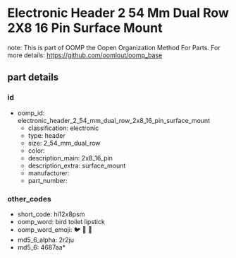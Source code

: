 # Electronic Header 2 54 Mm Dual Row 2X8 16 Pin Surface Mount  

note: This is part of OOMP the Oopen Organization Method For Parts. For more details: https://github.com/oomlout/oomp_base

##  part details





### id
* oomp_id: electronic_header_2_54_mm_dual_row_2x8_16_pin_surface_mount
  * classification: electronic
  * type: header
  * size: 2_54_mm_dual_row
  * color: 
  * description_main: 2x8_16_pin
  * description_extra: surface_mount
  * manufacturer: 
  * part_number: 

### other_codes
* short_code: hi12x8psm
* oomp_word: bird toilet lipstick
* oomp_word_emoji: :bird: :toilet: :lipstick:
* md5_6_alpha: 2r2ju
* md5_6: 4687aa* 